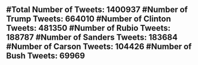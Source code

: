 #Total Number of Tweets: 1400937 
#Number of Trump Tweets: 664010
#Number of Clinton Tweets: 481350
#Number of Rubio Tweets: 188787
#Number of Sanders Tweets: 183684
#Number of Carson Tweets: 104426
#Number of Bush Tweets: 69969
---
